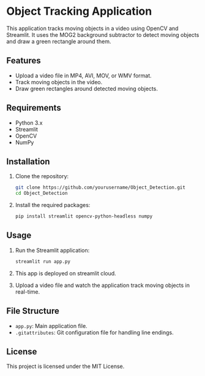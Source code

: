 # Object Tracking Application

This application tracks moving objects in a video using OpenCV and Streamlit. It uses the MOG2 background subtractor to detect moving objects and draw a green rectangle around them.

## Features

- Upload a video file in MP4, AVI, MOV, or WMV format.
- Track moving objects in the video.
- Draw green rectangles around detected moving objects.

## Requirements

- Python 3.x
- Streamlit
- OpenCV
- NumPy

## Installation

1. Clone the repository:
    ```sh
    git clone https://github.com/yourusername/Object_Detection.git
    cd Object_Detection
    ```

2. Install the required packages:
    ```sh
    pip install streamlit opencv-python-headless numpy
    ```

## Usage

1. Run the Streamlit application:
    ```sh
    streamlit run app.py
    ```

2. This app is deployed on streamlit cloud.

3. Upload a video file and watch the application track moving objects in real-time.

## File Structure

- `app.py`: Main application file.
- `.gitattributes`: Git configuration file for handling line endings.

## License

This project is licensed under the MIT License.
